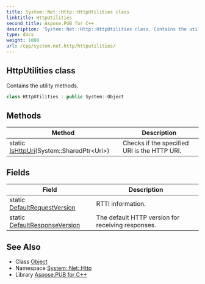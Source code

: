 ```yaml
---
title: System::Net::Http::HttpUtilities class
linktitle: HttpUtilities
second_title: Aspose.PUB for C++
description: 'System::Net::Http::HttpUtilities class. Contains the utility methods in C++.'
type: docs
weight: 1000
url: /cpp/system.net.http/httputilities/
---
```

## HttpUtilities class


Contains the utility methods.

```cpp
class HttpUtilities : public System::Object
```

## Methods

| Method | Description |
| --- | --- |
| static [IsHttpUri](./ishttpuri/)(System::SharedPtr\<Uri\>) | Checks if the specified URI is the HTTP URI. |
## Fields

| Field | Description |
| --- | --- |
| static [DefaultRequestVersion](./defaultrequestversion/) | RTTI information. |
| static [DefaultResponseVersion](./defaultresponseversion/) | The default HTTP version for receiving responses. |
## See Also

* Class [Object](../../system/object/)
* Namespace [System::Net::Http](../)
* Library [Aspose.PUB for C++](../../)
